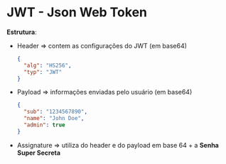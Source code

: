 # JWT - Json Web Token

**Estrutura**: 

* Header => contem as configurações do JWT (em base64)

  ```json
  {
    "alg": "HS256",
    "typ": "JWT"
  }
  ```

  

* Payload => informações enviadas pelo usuário (em base64)

  ```json
  {
    "sub": "1234567890",
    "name": "John Doe",
    "admin": true
  }
  ```

  

* Assignature => utiliza do header e do payload em base 64 + a **Senha Super Secreta**